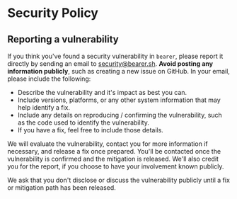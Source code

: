 # Security Policy

## Reporting a vulnerability

If you think you've found a security vulnerability in `bearer`, please report it directly by sending an email to [security@bearer.sh](mailto:security@bearer.sh). **Avoid posting any information publicly**, such as creating a new issue on GitHub. In your email, please include the following:

- Describe the vulnerability and it's impact as best you can.
- Include versions, platforms, or any other system information that may help identify a fix.
- Include any details on reproducing / confirming the vulnerability, such as the code used to identify the vulnerability.
- If you have a fix, feel free to include those details.

We will evaluate the vulnerability, contact you for more information if necessary, and release a fix once prepared. You'll be contacted once the vulnerability is confirmed and the mitigation is released. We'll also credit you for the report, if you choose to have your involvement known publicly.

We ask that you don't disclose or discuss the vulnerability publicly until a fix or mitigation path has been released.
